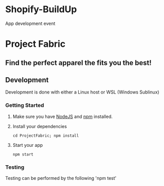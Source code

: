 # Shopify-BuildUp
App development event


# Project Fabric
## Find the perfect apparel the fits you the best!



## Development
Development is done with either a Linux host or WSL (Windows Sublinux)

### Getting Started
1. Make sure you have [NodeJS](https://nodejs.org/) and [npm](https://www.npmjs.com/) installed.
2. Install your dependencies

    ```
    cd ProjectFabric; npm install
    ```

3. Start your app

    ```
    npm start
    ```

### Testing
Testing can be performed by the following 'npm test'
 
